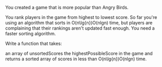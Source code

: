 You created a game that is more popular than Angry Birds.

You rank players in the game from highest to lowest score. So far you're using an algorithm that
sorts in O(n\lg{n})O(nlgn) time, but players are complaining that their rankings aren't updated fast
enough. You need a faster sorting algorithm.

Write a function that takes:

an array of unsortedScores the highestPossibleScore in the game and returns a sorted array of scores
in less than O(n\lg{n})O(nlgn) time.
